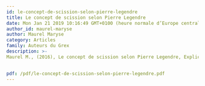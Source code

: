 ```yaml
---
id: le-concept-de-scission-selon-pierre-legendre
title: Le concept de scission selon Pierre Legendre
date: Mon Jan 21 2019 10:16:49 GMT+0100 (heure normale d’Europe centrale)
author_id: maurel-maryse
author: Maurel Maryse
category: Articles
family: Auteurs du Grex
description: >-
Maurel M., (2016), Le concept de scission selon Pierre Legendre, Expliciter n° 111, p.51-66

 
pdf: /pdf/le-concept-de-scission-selon-pierre-legendre.pdf
---
```

